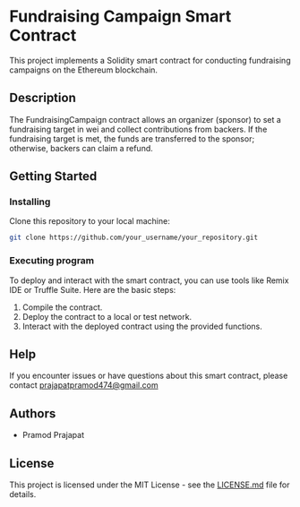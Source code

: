 
# Fundraising Campaign Smart Contract

This project implements a Solidity smart contract for conducting fundraising campaigns on the Ethereum blockchain.

## Description

The FundraisingCampaign contract allows an organizer (sponsor) to set a fundraising target in wei and collect contributions from backers. If the fundraising target is met, the funds are transferred to the sponsor; otherwise, backers can claim a refund.

## Getting Started

### Installing

Clone this repository to your local machine:

```bash
git clone https://github.com/your_username/your_repository.git
```

### Executing program

To deploy and interact with the smart contract, you can use tools like Remix IDE or Truffle Suite. Here are the basic steps:

1. Compile the contract.
2. Deploy the contract to a local or test network.
3. Interact with the deployed contract using the provided functions.

## Help

If you encounter issues or have questions about this smart contract, please contact prajapatpramod474@gmail.com

## Authors

- Pramod Prajapat

## License

This project is licensed under the MIT License - see the [LICENSE.md](LICENSE.md) file for details.
